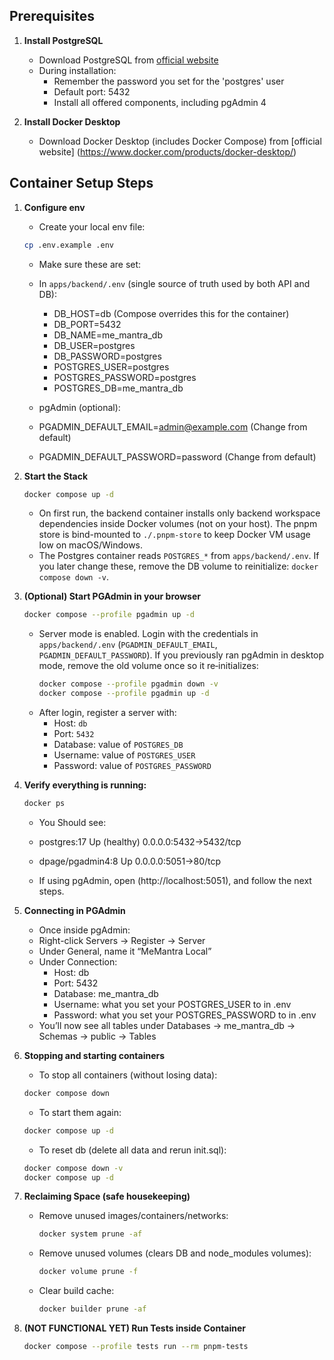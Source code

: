 ## Prerequisites

1. **Install PostgreSQL**
   - Download PostgreSQL from [official website](https://www.postgresql.org/download/)
   - During installation:
     - Remember the password you set for the 'postgres' user
     - Default port: 5432
     - Install all offered components, including pgAdmin 4

2. **Install Docker Desktop**
   - Download Docker Desktop (includes Docker Compose) from [official website] (https://www.docker.com/products/docker-desktop/)

## Container Setup Steps

1. **Configure env**
   - Create your local env file:

   ```bash
   cp .env.example .env
   ```

   - Make sure these are set:
   - In `apps/backend/.env` (single source of truth used by both API and DB):
     - DB_HOST=db (Compose overrides this for the container)
     - DB_PORT=5432
     - DB_NAME=me_mantra_db
     - DB_USER=postgres
     - DB_PASSWORD=postgres
     - POSTGRES_USER=postgres
     - POSTGRES_PASSWORD=postgres
     - POSTGRES_DB=me_mantra_db

   - pgAdmin (optional):
   - PGADMIN_DEFAULT_EMAIL=admin@example.com (Change from default)
   - PGADMIN_DEFAULT_PASSWORD=password (Change from default)

2. **Start the Stack**

   ```bash
   docker compose up -d
   ```

   - On first run, the backend container installs only backend workspace dependencies inside Docker volumes (not on your host). The pnpm store is bind-mounted to `./.pnpm-store` to keep Docker VM usage low on macOS/Windows.
   - The Postgres container reads `POSTGRES_*` from `apps/backend/.env`. If you later change these, remove the DB volume to reinitialize: `docker compose down -v`.

3. **(Optional) Start PGAdmin in your browser**
   ```bash
   docker compose --profile pgadmin up -d
   ```
   - Server mode is enabled. Login with the credentials in `apps/backend/.env` (`PGADMIN_DEFAULT_EMAIL`, `PGADMIN_DEFAULT_PASSWORD`). If you previously ran pgAdmin in desktop mode, remove the old volume once so it re‑initializes:
     ```bash
     docker compose --profile pgadmin down -v
     docker compose --profile pgadmin up -d
     ```
   - After login, register a server with:
     - Host: `db`
     - Port: `5432`
     - Database: value of `POSTGRES_DB`
     - Username: value of `POSTGRES_USER`
     - Password: value of `POSTGRES_PASSWORD`
4. **Verify everything is running:**

   ```bash
   docker ps
   ```

   - You Should see:
   - postgres:17 Up (healthy) 0.0.0.0:5432->5432/tcp
   - dpage/pgadmin4:8 Up 0.0.0.0:5051->80/tcp

   - If using pgAdmin, open (http://localhost:5051), and follow the next steps.

5. **Connecting in PGAdmin**
   - Once inside pgAdmin:
   - Right-click Servers → Register → Server
   - Under General, name it “MeMantra Local”
   - Under Connection:
     - Host: db
     - Port: 5432
     - Database: me_mantra_db
     - Username: what you set your POSTGRES_USER to in .env
     - Password: what you set your POSTGRES_PASSWORD to in .env
   - You’ll now see all tables under Databases → me_mantra_db → Schemas → public → Tables

6. **Stopping and starting containers**
   - To stop all containers (without losing data):

   ```bash
   docker compose down
   ```

   - To start them again:

   ```bash
   docker compose up -d
   ```

   - To reset db (delete all data and rerun init.sql):

   ```bash
   docker compose down -v
   docker compose up -d
   ```

8. **Reclaiming Space (safe housekeeping)**
   - Remove unused images/containers/networks:
     ```bash
     docker system prune -af
     ```
   - Remove unused volumes (clears DB and node_modules volumes):
     ```bash
     docker volume prune -f
     ```
   - Clear build cache:
     ```bash
     docker builder prune -af
     ```

7. **(NOT FUNCTIONAL YET) Run Tests inside Container**
   ```bash
   docker compose --profile tests run --rm pnpm-tests
   ```
